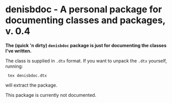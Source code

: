 denisbdoc - A personal package for documenting classes and packages, v. 0.4
===========================================================================

**The (quick 'n dirty) `denisbdoc` package is just for documenting the classes
I've written.**

The class is supplied in `.dtx` format. If you want to unpack the `.dtx`
yourself, running:

     tex denisbdoc.dtx

will extract the package.

This package is currently not documented.
